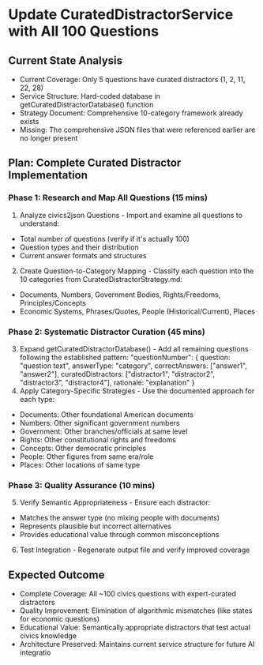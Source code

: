 # Update CuratedDistractorService with All 100 Questions

## Current State Analysis

- Current Coverage: Only 5 questions have curated distractors (1, 2, 11, 22, 28)
- Service Structure: Hard-coded database in getCuratedDistractorDatabase() function
- Strategy Document: Comprehensive 10-category framework already exists
- Missing: The comprehensive JSON files that were referenced earlier are no longer
  present

## Plan: Complete Curated Distractor Implementation

### Phase 1: Research and Map All Questions (15 mins)

1. Analyze civics2json Questions - Import and examine all questions to understand:

- Total number of questions (verify if it's actually 100)
- Question types and their distribution
- Current answer formats and structures

2. Create Question-to-Category Mapping - Classify each question into the 10 categories
   from CuratedDistractorStrategy.md:

- Documents, Numbers, Government Bodies, Rights/Freedoms, Principles/Concepts
- Economic Systems, Phrases/Quotes, People (Historical/Current), Places

### Phase 2: Systematic Distractor Curation (45 mins)

3. Expand getCuratedDistractorDatabase() - Add all remaining questions following the
   established pattern:
   "questionNumber": {
   question: "question text",
   answerType: "category",
   correctAnswers: ["answer1", "answer2"],
   curatedDistractors: ["distractor1", "distractor2", "distractor3", "distractor4"],
   rationale: "explanation"
   }
4. Apply Category-Specific Strategies - Use the documented approach for each type:

- Documents: Other foundational American documents
- Numbers: Other significant government numbers
- Government: Other branches/officials at same level
- Rights: Other constitutional rights and freedoms
- Concepts: Other democratic principles
- People: Other figures from same era/role
- Places: Other locations of same type

### Phase 3: Quality Assurance (10 mins)

5. Verify Semantic Appropriateness - Ensure each distractor:

- Matches the answer type (no mixing people with documents)
- Represents plausible but incorrect alternatives
- Provides educational value through common misconceptions

6. Test Integration - Regenerate output file and verify improved coverage

## Expected Outcome

- Complete Coverage: All ~100 civics questions with expert-curated distractors
- Quality Improvement: Elimination of algorithmic mismatches (like states for economic
  questions)
- Educational Value: Semantically appropriate distractors that test actual civics
  knowledge
- Architecture Preserved: Maintains current service structure for future AI integratio
